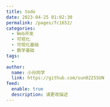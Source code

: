 ```yaml
---
title: todo
date: 2023-04-25 01:02:30
permalink: /pages/fc1652/
categories:
  - Web开发
  - 可视化
  - 可视化基础
  - 数学基础
tags:
  - 
author: 
  name: 小孙同学
  link: https://github.com/sun0225SUN
feed: 
  enable: true
  description: 请更改描述
---
```

